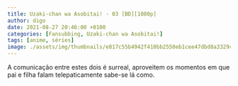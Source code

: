 ```yaml
---
title: Uzaki-chan wa Asobitai! - 03 [BD][1080p]
author: digo
date: 2021-08-27 20:46:00 +0100
categories: [Fansubbing, Uzaki-chan wa Asobitai!] 
tags: [anime, séries]
image: ./assets/img/thumbnails/e817c55b4942f410bb2550eb1cee47dbd8a3329c.jpeg
---
```


A comunicação entre estes dois é surreal, aproveitem os momentos em que pai e filha falam telepaticamente sabe-se lá como.